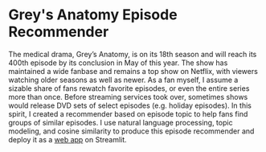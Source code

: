 # Grey's Anatomy Episode Recommender
The medical drama, Grey’s Anatomy, is on its 18th season and will reach its 400th episode by its conclusion in May of this year. The show has maintained a wide fanbase and remains a top show on Netflix, with viewers watching older seasons as well as newer. As a fan myself, I assume a sizable share of fans rewatch favorite episodes, or even the entire series more than once. Before streaming services took over, sometimes shows would release DVD sets of select episodes (e.g. holiday episodes). In this spirit, I created a recommender based on episode topic to help fans find groups of similar episodes. I use natural language processing, topic modeling, and cosine similarity to produce this episode recommender and deploy it as a [web app](https://share.streamlit.io/mackerman4/greys_recommender/main) on Streamlit. 
